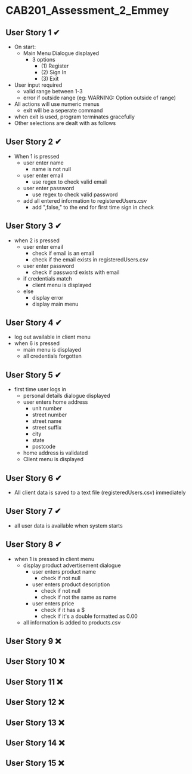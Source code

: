# CAB201_Assessment_2_Emmey

## User Story 1 ✔

- On start:
	- Main Menu Dialogue displayed
		- 3 options
			- (1) Register
			- (2) Sign In
			- (3) Exit
- User input required
	- valid range between 1-3
	- error if outside range (eg: WARNING: Option outside of range)
- All actions will use numeric menus
	- exit will be a seperate command
- when exit is used, program terminates gracefully
- Other selections are dealt with as follows

## User Story 2 ✔

- When 1 is pressed
	- user enter name
		- name is not null
	- user enter email
		- use regex to check valid email
	- user enter password
		- use regex to check valid password
	- add all entered information to registeredUsers.csv
		- add ",false," to the end for first time sign in check

## User Story 3 ✔

- when 2 is pressed
	- user enter email
		- check if email is an email
		- check if the email exists in registeredUsers.csv
	- user enter password
		- check if password exists with email
	- if credentials match
		- client menu is displayed
	- else 
		- display error
		- display main menu

## User Story 4 ✔

- log out available in client menu
- when 6 is pressed
	- main menu is displayed
	- all credentials forgotten

## User Story 5 ✔

- first time user logs in
	- personal details dialogue displayed
	- user enters home address
		- unit number
		- street number
		- street name
		- street suffix
		- city
		- state
		- postcode
	- home address is validated
	- Client menu is displayed

## User Story 6 ✔

- All client data is saved to a text file (registeredUsers.csv) immediately

## User Story 7 ✔

- all user data is available when system starts

## User Story 8 ✔

- when 1 is pressed in client menu
	- display product advertisement dialogue
		- user enters product name
			- check if not null
		- user enters product description
			- check if not null
			- check if not the same as name
		- user enters price
			- check if it has a $
			- check if it's a double formatted as 0.00
	- all information is added to products.csv

## User Story 9 ❌


## User Story 10 ❌


## User Story 11 ❌


## User Story 12 ❌


## User Story 13 ❌


## User Story 14 ❌


## User Story 15 ❌

